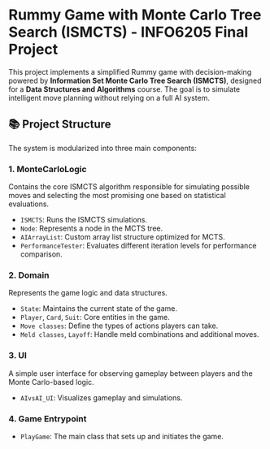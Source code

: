 
# Rummy Game with Monte Carlo Tree Search (ISMCTS) - INFO6205 Final Project

This project implements a simplified Rummy game with decision-making powered by **Information Set Monte Carlo Tree Search (ISMCTS)**, designed for a **Data Structures and Algorithms** course. The goal is to simulate intelligent move planning without relying on a full AI system.

## 📚 Project Structure

The system is modularized into three main components:

### 1. **MonteCarloLogic**
Contains the core ISMCTS algorithm responsible for simulating possible moves and selecting the most promising one based on statistical evaluations.

- `ISMCTS`: Runs the ISMCTS simulations.
- `Node`: Represents a node in the MCTS tree.
- `AIArrayList`: Custom array list structure optimized for MCTS.
- `PerformanceTester`: Evaluates different iteration levels for performance comparison.

### 2. **Domain**
Represents the game logic and data structures.

- `State`: Maintains the current state of the game.
- `Player`, `Card`, `Suit`: Core entities in the game.
- `Move classes`: Define the types of actions players can take.
- `Meld classes`, `Layoff`: Handle meld combinations and additional moves.

### 3. **UI**
A simple user interface for observing gameplay between players and the Monte Carlo-based logic.
- `AIvsAI_UI`: Visualizes gameplay and simulations.

### 4. **Game Entrypoint**
- `PlayGame`: The main class that sets up and initiates the game.
